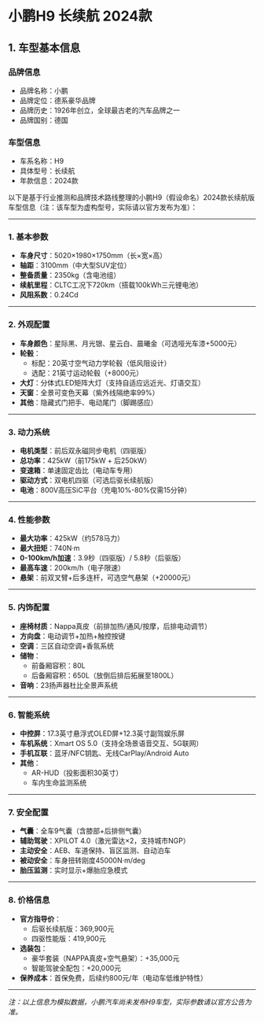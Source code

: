 
# 小鹏H9 长续航 2024款
## 1. 车型基本信息
### 品牌信息
- 品牌名称：小鹏
- 品牌定位：德系豪华品牌
- 品牌历史：1926年创立，全球最古老的汽车品牌之一
- 品牌国别：德国

### 车型信息
- 车系名称：H9
- 具体型号：长续航
- 年款信息：2024款

以下是基于行业推测和品牌技术路线整理的小鹏H9（假设命名）2024款长续航版车型信息（注：该车型为虚构型号，实际请以官方发布为准）：

---

### **1. 基本参数**  
- **车身尺寸**：5020×1980×1750mm（长×宽×高）  
- **轴距**：3100mm（中大型SUV定位）  
- **整备质量**：2350kg（含电池组）  
- **续航里程**：CLTC工况下720km（搭载100kWh三元锂电池）  
- **风阻系数**：0.24Cd  

---

### **2. 外观配置**  
- **车身颜色**：星际黑、月光银、星云白、晨曦金（可选哑光车漆+5000元）  
- **轮毂**：  
  - 标配：20英寸空气动力学轮毂（低风阻设计）  
  - 选配：21英寸运动轮毂（+8000元）  
- **大灯**：分体式LED矩阵大灯（支持自适应远近光、灯语交互）  
- **天窗**：全景可变色天幕（紫外线隔绝率99%）  
- **其他**：隐藏式门把手、电动尾门（脚踢感应）  

---

### **3. 动力系统**  
- **电机类型**：前后双永磁同步电机（四驱版）  
- **总功率**：425kW（前175kW + 后250kW）  
- **变速箱**：单速固定齿比（电动车专用）  
- **驱动方式**：双电机四驱（可选后驱长续航版）  
- **电池**：800V高压SiC平台（充电10%-80%仅需15分钟）  

---

### **4. 性能参数**  
- **最大功率**：425kW（约578马力）  
- **最大扭矩**：740N·m  
- **0-100km/h加速**：3.9秒（四驱版）/ 5.8秒（后驱版）  
- **最高车速**：200km/h（电子限速）  
- **悬架**：前双叉臂+后多连杆，可选空气悬架（+20000元）  

---

### **5. 内饰配置**  
- **座椅材质**：Nappa真皮（前排加热/通风/按摩，后排电动调节）  
- **方向盘**：电动调节+加热+触控按键  
- **空调**：三区自动空调+香氛系统  
- **储物**：  
  - 前备厢容积：80L  
  - 后备厢容积：650L（放倒后排后拓展至1800L）  
- **音响**：23扬声器杜比全景声系统  

---

### **6. 智能系统**  
- **中控屏**：17.3英寸悬浮式OLED屏+12.3英寸副驾娱乐屏  
- **车机系统**：Xmart OS 5.0（支持全场景语音交互、5G联网）  
- **手机互联**：蓝牙/NFC钥匙、无线CarPlay/Android Auto  
- **其他**：  
  - AR-HUD（投影面积30英寸）  
  - 车内生命监测系统  

---

### **7. 安全配置**  
- **气囊**：全车9气囊（含膝部+后排侧气囊）  
- **辅助驾驶**：XPILOT 4.0（激光雷达×2，支持城市NGP）  
- **主动安全**：AEB、车道保持、盲区监测、自动泊车  
- **被动安全**：车身扭转刚度45000N·m/deg  
- **胎压监测**：实时显示+爆胎应急模式  

---

### **8. 价格信息**  
- **官方指导价**：  
  - 后驱长续航版：369,900元  
  - 四驱性能版：419,900元  
- **选装包**：  
  - 豪华套装（NAPPA真皮+空气悬架）：+35,000元  
  - 智能驾驶全配包：+20,000元  
- **保养成本**：首保免费，后续约800元/年（电动车低维护特性）  

---

*注：以上信息为模拟数据，小鹏汽车尚未发布H9车型，实际参数请以官方公告为准。*
